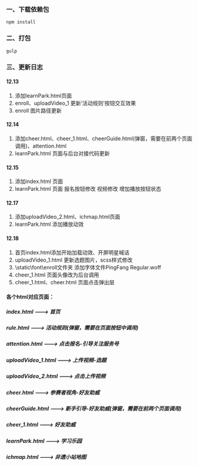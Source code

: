 ### 一、下载依赖包
```
npm install
```
### 二、打包
```
gulp
```

### 三、更新日志

#### 12.13
1. 添加learnPark.html页面
2. enroll、uploadVideo_1 更新‘活动规则’按钮交互效果
3. enroll 图片路径更新

#### 12.14
1. 添加cheer.html、cheer_1.html、cheerGuide.html(弹窗，需要在前两个页面调用)、attention.html
2. learnPark.html 页面与后台对接代码更新

#### 12.15
1. 添加index.html 页面
2. learnPark.html 页面 报名按钮修改 视频修改 增加播放按钮状态 

#### 12.17
1. 添加uploadVideo_2.html、ichmap.html页面
2. learnPark.html 添加播放动效

#### 12.18
1. 首页index.html添加开始加载动效、开屏明星喊话
2. uploadVideo_1.html 更新选题图片，scss样式修改
3. \static\font\enroll文件夹 添加字体文件PingFang Regular.woff 
4. cheer_1.html 页面头像改为后台调用
5. cheer_1.html、cheer.html 页面点击弹出层

#### 各个html对应页面：
##### index.html --->  首页
##### rule.html ---> 活动规则(弹窗，需要在页面按钮中调用)
##### attention.html ---> 点击报名-引导关注服务号
##### uploadVideo_1.html ---> 上传视频-选题
##### uploadVideo_2.html --->  点击上传视频 
##### cheer.html ---> 参赛者视角-好友助威
##### cheerGuide.html ---> 新手引导-好友助威(弹窗，需要在前两个页面调用)
##### cheer_1.html ---> 好友助威
##### learnPark.html ---> 学习乐园
##### ichmap.html ---> 非遗小站地图
